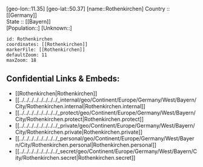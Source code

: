 ﻿---
location: [50.37,11.35] 
mapzoom: [7,12] 
mapmarker: city 
type: City
tags:
- geo/City


SpocWebEntityId: 33788
isDeleted: false
confidential: public

---
[geo-lon::11.35] 
[geo-lat::50.37] 
[name::Rothenkirchen] 
Country :: [[Germany]]  
State :: [[Bayern]]  
[Population::] 
[Unknown::] 


```leaflet
id: Rothenkirchen
coordinates: [[Rothenkirchen]] 
markerFile: [[Rothenkirchen]] 
defaultZoom: 11 
maxZoom: 18
```


## Confidential Links & Embeds: 
- [[Rothenkirchen|Rothenkirchen]]  
- [[../../../../../../../../_internal/geo/Continent/Europe/Germany/West/Bayern/City/Rothenkirchen.internal|Rothenkirchen.internal]] 
- [[../../../../../../../../_protect/geo/Continent/Europe/Germany/West/Bayern/City/Rothenkirchen.protect|Rothenkirchen.protect]] 
- [[../../../../../../../../_private/geo/Continent/Europe/Germany/West/Bayern/City/Rothenkirchen.private|Rothenkirchen.private]] 
- [[../../../../../../../../_personal/geo/Continent/Europe/Germany/West/Bayern/City/Rothenkirchen.personal|Rothenkirchen.personal]] 
- [[../../../../../../../../_secret/geo/Continent/Europe/Germany/West/Bayern/City/Rothenkirchen.secret|Rothenkirchen.secret]] 
